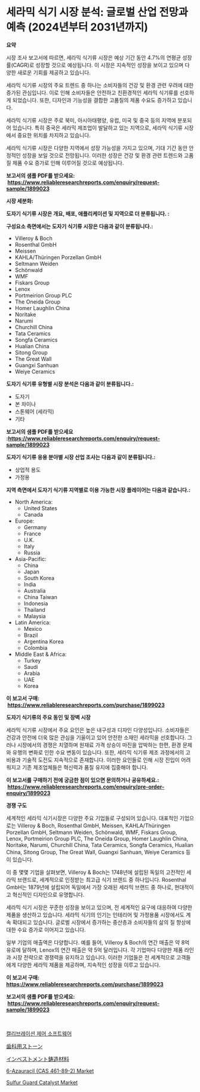 <p><h1>세라믹 식기 시장 분석: 글로벌 산업 전망과 예측 (2024년부터 2031년까지)</h1></p><p><strong>요약</strong></p>
<p><p>시장 조사 보고서에 따르면, 세라믹 식기류 시장은 예상 기간 동안 4.7%의 연평균 성장률(CAGR)로 성장할 것으로 예상됩니다. 이 시장은 지속적인 성장을 보이고 있으며 다양한 새로운 기회를 제공하고 있습니다.</p><p>세라믹 식기류 시장의 주요 트렌드 중 하나는 소비자들의 건강 및 환경 관련 우려에 대한 증가된 관심입니다. 이로 인해 소비자들은 안전하고 친환경적인 세라믹 식기류를 선호하게 되었습니다. 또한, 디자인과 기능성을 결합한 고품질의 제품 수요도 증가하고 있습니다.</p><p>세라믹 식기류 시장은 주로 북미, 아시아태평양, 유럽, 미국 및 중국 등의 지역에 분포되어 있습니다. 특히 중국은 세라믹 제조업이 발달하고 있는 지역으로, 세라믹 식기류 시장에서 중요한 위치를 차지하고 있습니다.</p><p>세라믹 식기류 시장은 다양한 지역에서 성장 가능성을 가지고 있으며, 기대 기간 동안 안정적인 성장을 보일 것으로 전망됩니다. 이러한 성장은 건강 및 환경 관련 트렌드와 고품질 제품 수요 증가로 인해 이루어질 것으로 예상됩니다.</p></p>
<p><strong>보고서의 샘플 PDF를 받으세요: &nbsp;<a href="https://www.reliableresearchreports.com/enquiry/request-sample/1899023">https://www.reliableresearchreports.com/enquiry/request-sample/1899023</a></strong></p>
<p><strong>시장 세분화:</strong></p>
<p><strong> 도자기 식기류 시장은 개요, 배포, 애플리케이션 및 지역으로 더 분류됩니다. :</strong></p>
<p><strong>구성요소 측면에서는 도자기 식기류 시장은 다음과 같이 분류됩니다.:</strong></p>
<p><ul><li>Villeroy & Boch</li><li>Rosenthal GmbH</li><li>Meissen</li><li>KAHLA/Thüringen Porzellan GmbH</li><li>Seltmann Weiden</li><li>Schönwald</li><li>WMF</li><li>Fiskars Group</li><li>Lenox</li><li>Portmeirion Group PLC</li><li>The Oneida Group</li><li>Homer Laughlin China</li><li>Noritake</li><li>Narumi</li><li>Churchill China</li><li>Tata Ceramics</li><li>Songfa Ceramics</li><li>Hualian China</li><li>Sitong Group</li><li>The Great Wall</li><li>Guangxi Sanhuan</li><li>Weiye Ceramics</li></ul></p>
<p><strong> 도자기 식기류 유형별 시장 분석은 다음과 같이 분류됩니다.:</strong></p>
<p><ul><li>도자기</li><li>본 차이나</li><li>스톤웨어 (세라믹)</li><li>기타</li></ul></p>
<p><strong>보고서의 샘플 PDF를 받으세요 :<a href="https://www.reliableresearchreports.com/enquiry/request-sample/1899023">https://www.reliableresearchreports.com/enquiry/request-sample/1899023</a></strong></p>
<p><strong> 도자기 식기류 응용 분야별 시장 산업 조사는 다음과 같이 분류됩니다.:</strong></p>
<p><ul><li>상업적 용도</li><li>가정용</li></ul></p>
<p><strong>지역 측면에서 도자기 식기류 지역별로 이용 가능한 시장 플레이어는 다음과 같습니다.:</strong></p>
<p><ul>
    <li>
        North America:
        <ul>
            <li>United States</li>
            <li>Canada</li>
        </ul>
    </li>
    <li>
        Europe:
        <ul>
            <li>Germany</li>
            <li>France</li>
            <li>U.K.</li>
            <li>Italy</li>
            <li>Russia</li>
        </ul>
    </li>
    <li>
        Asia-Pacific:
        <ul>
            <li>China</li>
            <li>Japan</li>
            <li>South Korea</li>
            <li>India</li>
            <li>Australia</li>
            <li>China Taiwan</li>
            <li>Indonesia</li>
            <li>Thailand</li>
            <li>Malaysia</li>
        </ul>
    </li>
    <li>
        Latin America:
        <ul>
            <li>Mexico</li>
            <li>Brazil</li>
            <li>Argentina Korea</li>
            <li>Colombia</li>
        </ul>
    </li>
    <li>
        Middle East & Africa:
        <ul>
            <li>Turkey</li>
            <li>Saudi</li>
            <li>Arabia</li>
            <li>UAE</li>
            <li>Korea</li>
        </ul>
    </li>
    </ul></p>
<p><strong>이 보고서 구매: &nbsp;<a href="https://www.reliableresearchreports.com/purchase/1899023">https://www.reliableresearchreports.com/purchase/1899023</a></strong></p>
<p><strong>도자기 식기류의 주요 동인 및 장벽 시장</strong></p>
<p><p>세라믹 식기류 시장에서 주요 요인은 높은 내구성과 디자인 다양성입니다. 소비자들은 건강과 안전에 더욱 많은 관심을 기울이고 있어 안전한 소재인 세라믹을 선호합니다. 그러나 시장에서의 경쟁은 치열하며 원재료 가격 상승이 마진을 압박하는 한편, 환경 문제와 유행의 변화로 인한 수요 변동이 있습니다. 또한, 세라믹 식기류 제조 과정에서의 고비용과 기술적 도전도 지속적으로 존재합니다. 이러한 요인들로 인해 시장 진입이 어려워지고 기존 제조업체들은 혁신력과 품질 유지에 집중해야 합니다.</p></p>
<p><strong>이 보고서를 구매하기 전에 궁금한 점이 있으면 문의하거나 공유하세요.: &nbsp;<a href="https://www.reliableresearchreports.com/enquiry/pre-order-enquiry/1899023">https://www.reliableresearchreports.com/enquiry/pre-order-enquiry/1899023</a></strong></p>
<p><strong>경쟁 구도</strong></p>
<p><p>세계적인 세라믹 식기시장은 다양한 주요 기업들로 구성되어 있습니다. 대표적인 기업으로는 Villeroy & Boch, Rosenthal GmbH, Meissen, KAHLA/Thüringen Porzellan GmbH, Seltmann Weiden, Schönwald, WMF, Fiskars Group, Lenox, Portmeirion Group PLC, The Oneida Group, Homer Laughlin China, Noritake, Narumi, Churchill China, Tata Ceramics, Songfa Ceramics, Hualian China, Sitong Group, The Great Wall, Guangxi Sanhuan, Weiye Ceramics 등이 있습니다.</p><p>이 중 몇몇 기업을 살펴보면, Villeroy & Boch는 1748년에 설립된 독일의 고전적인 세라믹 브랜드로, 세계적으로 인정받는 최고급 식기 브랜드 중 하나입니다. Rosenthal GmbH는 1879년에 설립되어 독일에서 가장 오래된 세라믹 브랜드 중 하나로, 현대적이고 혁신적인 디자인으로 유명합니다.</p><p>세라믹 식기 시장은 꾸준한 성장을 보이고 있으며, 전 세계적인 요구에 대응하여 다양한 제품을 생산하고 있습니다. 세라믹 식기의 인기는 인테리어 및 가정용품 시장에서도 계속 확대되고 있습니다. 글로벌 시장에서 증가하는 중산층과 소비자들의 삶의 질 향상에 대한 수요 증가로 이어지고 있습니다.</p><p>일부 기업의 매출액은 다양합니다. 예를 들어, Villeroy & Boch의 연간 매출은 약 8억 유로에 달하며, Lenox의 연간 매출은 약 5억 달러입니다. 각 기업마다 다양한 제품 라인과 시장 전략으로 경쟁력을 유지하고 있습니다. 이러한 기업들은 전 세계적으로 고객들에게 다양한 세라믹 제품을 제공하며, 지속적인 성장을 이루고 있습니다.</p></p>
<p><strong>이 보고서 구매: &nbsp; <a href="https://www.reliableresearchreports.com/purchase/1899023">https://www.reliableresearchreports.com/purchase/1899023</a></strong></p>
<p><strong>보고서의 샘플 PDF를 받으세요: &nbsp;<a href="https://www.reliableresearchreports.com/enquiry/request-sample/1899023">https://www.reliableresearchreports.com/enquiry/request-sample/1899023</a></strong><strong></strong></p>
<p>&nbsp;</p>
<p><p><a href="https://github.com/oajzkywllm460/Market-Research-Report-List-1/blob/main/55287081478.md">캘리브레이션 제어 소프트웨어</a></p><p><a href="https://github.com/mreklxf44233/Market-Research-Report-List-1/blob/main/45241471816.md">歯科用ストーン</a></p><p><a href="https://medium.com/@skylarreilly36/%E6%8A%95%E8%B3%87%E9%8B%B3%E9%80%A0%E6%9D%90%E6%96%99%E5%B8%82%E5%A0%B4%E3%83%AC%E3%83%9D%E3%83%BC%E3%83%88%E3%81%A7%E3%81%AF-%E3%81%93%E3%81%AE%E5%B8%82%E5%A0%B4%E3%81%AE%E6%9C%80%E6%96%B0%E3%81%AE%E3%83%88%E3%83%AC%E3%83%B3%E3%83%89%E3%81%A8%E6%88%90%E9%95%B7%E6%A9%9F%E4%BC%9A%E3%81%8C%E6%98%8E%E3%82%89%E3%81%8B%E3%81%AB%E3%81%95%E3%82%8C%E3%81%A6%E3%81%84%E3%81%BE%E3%81%99-5fbbc8c7e152">インベストメント鋳造材料</a></p><p><a href="https://issuu.com/reportprime-2/docs/6-azauracil-cas-461-89-2-market-size-2030.pptx">6-Azauracil (CAS 461-89-2) Market</a></p><p><a href="https://issuu.com/reportprime-2/docs/sulfur-guard-catalyst-market-size-2030.pptx">Sulfur Guard Catalyst Market</a></p></p>